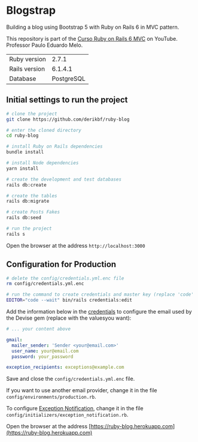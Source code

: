 # Blogstrap

Building a blog using Bootstrap 5 with Ruby on Rails 6 in MVC pattern.

This repository is part of the [Curso Ruby on Rails 6 MVC](https://www.youtube.com/watch?v=rCwMlbpC7dU) on YouTube. Professor Paulo Eduardo Melo.

<table>
  <tr>
    <td>Ruby version</td>
    <td>
      2.7.1
    </td>
  </tr>
  <tr>
    <td>Rails version</td>
    <td>
      6.1.4.1
    </td>
  </tr>
  <tr>
    <td>Database</td>
    <td>
      PostgreSQL
    </td>
  </tr>
</table>

## Initial settings to run the project

```bash
# clone the project
git clone https://github.com/derikbf/ruby-blog

# enter the cloned directory
cd ruby-blog

# install Ruby on Rails dependencies
bundle install

# install Node dependencies
yarn install

# create the development and test databases
rails db:create

# create the tables
rails db:migrate

# create Posts Fakes
rails db:seed

# run the project
rails s
```

Open the browser at the address `http://localhost:3000`

## Configuration for Production

```bash
# delete the config/credentials.yml.enc file
rm config/credentials.yml.enc

# run the command to create credentials and master key (replace 'code' if you don't use VS Code)
EDITOR="code --wait" bin/rails credentials:edit
```

Add the information below in the [credentials](https://guides.rubyonrails.org/security.html#custom-credentials) to configure the email used by the Devise
gem (replace with the values ​​you want):

```yml
# ... your content above

gmail:
  mailer_sender: 'Sender <your@email.com>'
  user_name: your@email.com
  password: your_password

exception_recipients: exceptions@example.com
```

Save and close the `config/credentials.yml.enc` file.

If you want to use another email provider, change it in the file
`config/environments/production.rb`.

To configure [Exception Notification](https://github.com/smartinez87/exception_notification), change it in the file
`config/initializers/exception_notification.rb`.

Open the browser at the address [https://ruby-blog.herokuapp.com](https://ruby-blog.herokuapp.com)
